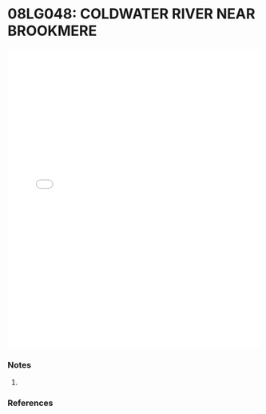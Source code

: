 # 08LG048: COLDWATER RIVER NEAR BROOKMERE

<iframe src="/distribution_estimation/_static/stations/08LG048_fdc.html" width="100%" height="600" frameborder="0"></iframe>

### Notes
1. 

### References

